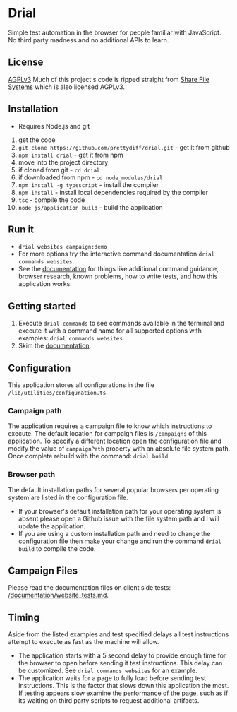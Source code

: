 # Drial
Simple test automation in the browser for people familiar with JavaScript.  No third party madness and no additional APIs to learn.

## License
[AGPLv3](LICENSE)
Much of this project's code is ripped straight from [Share File Systems](https://github.com/prettydiff/share-file-systems) which is also licensed AGPLv3.

## Installation

* Requires Node.js and git

1. get the code
  1. `git clone https://github.com/prettydiff/drial.git` - get it from github
  1. `npm install drial` - get it from npm
1. move into the project directory
  1. if cloned from git - `cd drial`
  1. if downloaded from npm - `cd node_modules/drial`
1. `npm install -g typescript` - install the compiler
1. `npm install` - install local dependencies required by the compiler
1. `tsc` - compile the code
1. `node js/application build` - build the application

## Run it
* `drial websites campaign:demo`
* For more options try the interactive command documentation `drial commands websites`.
* See the [documentation](documenatation) for things like additional command guidance, browser research, known problems, how to write tests, and how this application works.

## Getting started
1. Execute `drial commands` to see commands available in the terminal and execute it with a command name for all supported options with examples: `drial commands websites`.
2. Skim the [documentation](/documentation).

## Configuration
This application stores all configurations in the file `/lib/utilities/configuration.ts`.

### Campaign path
The application requires a campaign file to know which instructions to execute.  The default location for campaign files is `/campaigns` of this application.  To specify a different location open the configuration file and modify the value of `campaignPath` property with an absolute file system path.  Once complete rebuild with the command: `drial build`.

### Browser path
The default installation paths for several popular browsers per operating system are listed in the configuration file.

* If your browser's default installation path for your operating system is absent please open a Github issue with the file system path and I will update the application.
* If you are using a custom installation path and need to change the configuration file then make your change and run the command `drial build` to compile the code.

## Campaign Files
Please read the documentation files on client side tests: [/documentation/website_tests.md](/documentation/website_tests.md).

## Timing
Aside from the listed examples and test specified delays all test instructions attempt to execute as fast as the machine will allow.

* The application starts with a 5 second delay to provide enough time for the browser to open before sending it test instructions.  This delay can be customized.  See `drial commands websites` for an example.
* The application waits for a page to fully load before sending test instructions.  This is the factor that slows down this application the most.  If testing appears slow examine the performance of the page, such as if its waiting on third party scripts to request additional artifacts.